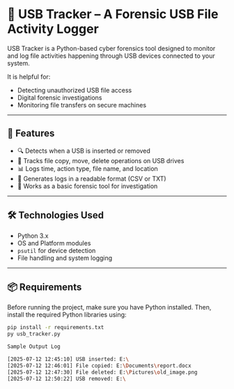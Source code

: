 # 🔌 USB Tracker – A Forensic USB File Activity Logger

USB Tracker is a Python-based cyber forensics tool designed to monitor and log file activities happening through USB devices connected to your system.

It is helpful for:
- Detecting unauthorized USB file access
- Digital forensic investigations
- Monitoring file transfers on secure machines

---

## 🚀 Features

- 🔍 Detects when a USB is inserted or removed
- 📁 Tracks file copy, move, delete operations on USB drives
- 📊 Logs time, action type, file name, and location
- 🧾 Generates logs in a readable format (CSV or TXT)
- 🔐 Works as a basic forensic tool for investigation

---

## 🛠️ Technologies Used

- Python 3.x
- OS and Platform modules
- `psutil` for device detection
- File handling and system logging

---

## 📦 Requirements

Before running the project, make sure you have Python installed. Then, install the required Python libraries using:

```bash
pip install -r requirements.txt
py usb_tracker.py

Sample Output Log

[2025-07-12 12:45:10] USB inserted: E:\
[2025-07-12 12:46:01] File copied: E:\Documents\report.docx
[2025-07-12 12:47:30] File deleted: E:\Pictures\old_image.png
[2025-07-12 12:50:22] USB removed: E:\
